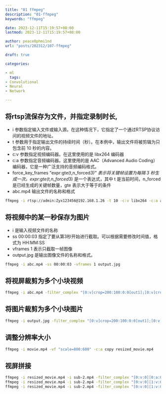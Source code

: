 ```yaml
---
title: "01 ffmpeg"
description: "01-ffmpeg"
keywords: "ffmpeg"

date: 2023-12-11T15:19:57+08:00
lastmod: 2023-12-11T15:19:57+08:00

author: peace0phmi1nd
url: "posts/202312/107-ffmpeg"

draft: true

categories:

- ml
  tags:
- Convolutional
- Neural
- Network

---
```


## 将rtsp流保存为文件，并指定录制时长,

- i 参数指定输入文件或输入源。在这种情况下，它指定了一个通过RTSP协议访问的视频文件的地址。
- t 参数用于指定输出文件的持续时间（秒）。在本例中，输出文件将被剪辑为只包含前 10 秒的内容。
- c:v 参数指定视频编码器。在这里使用的是 libx264 编码器
- c:a 参数指定音频编码器。这里使用的是 AAC（Advanced Audio Coding）编码器，它是一种广泛支持的音频编码格式。
- force_key_frames "expr:gte(t,n_forced*3)" 表示将关键帧设置为每隔 3 秒生成一次。expr:gte(t,n_forced*3) 是一个表达式，其中
  t 是当前时间，n_forced 是已经生成的关键帧数量，gte 表示大于等于的条件
- abc.mp4 输出文件的名称和格式

```bash
ffmpeg -i rtsp://admin:Zyx123456@192.168.1.26 -t 10 -c:v libx264 -c:a aac -force_key_frames "expr:gte(t,n_forced*3)" abc.mp4
```

## 将视频中的某一秒保存为图片

- i 是输入视频文件的名称
- ss 00:00:03 指定了要从第3秒开始进行截取。可以根据需要修改时间值，格式为 HH:MM:SS
- vframes 1 表示只截取一帧图像
- output.jpg 是输出图像文件的名称和格式。

```bash
ffmpeg -i abc.mp4 -ss 00:00:03 -vframes 1 output.jpg
```

## 将视屏裁剪为多个小块视频

```bash
ffmpeg -i abc.mp4 -filter_complex "[0:v]crop=200:100:0:0[out1];[0:v]crop=800:600:200:200[out2]" -map "[out1]" sub-1.mp4 -map "[out2]" sub-2.mp4
```

## 将图片裁剪为多个小块图片

```bash
ffmpeg -i output.jpg -filter_complex "[0:v]crop=200:100:0:0[out1];[0:v]crop=800:600:200:200[out2]" -map "[out1]" -frames:v 1 sub-image1.jpg -map "[out2]" -frames:v 1 sub-image2.jpg
```

## 调整分辨率大小

```bash
ffmpeg -i movie.mp4 -vf "scale=800:600" -c:a copy resized_movie.mp4
```

## 视屏拼接

```bash
ffmpeg -i resized_movie.mp4 -i sub-2.mp4 -filter_complex "[0:v:0][0:a:0][1:v:0][1:a:0]concat=n=2:v=1:a=1[outv][outa]" -map "[outv]" -map "[outa]" finish.mp4
ffmpeg -i resized_movie.mp4 -i sub-2.mp4 -filter_complex "[0:v:0][1:v:0]concat=n=2:v=1:a=0[outv]" -map "[outv]" finish.mp4
ffmpeg -i resized_movie.mp4 -i sub-2.mp4 -filter_complex "[0:v:0][1:v:0]concat=n=2:v=1:a=0[outv]" -map "[outv]" -r 30 -pix_fmt yuv420p -b:v 2000k finish.mp4
```